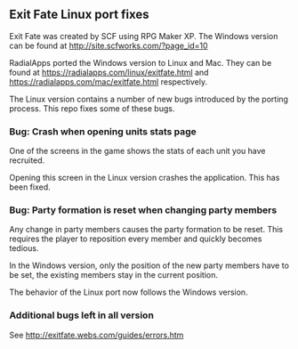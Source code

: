 ## Exit Fate Linux port fixes

Exit Fate was created by SCF using RPG Maker XP. The Windows version can be found at http://site.scfworks.com/?page_id=10

RadialApps ported the Windows version to Linux and Mac. They can be found at https://radialapps.com/linux/exitfate.html and https://radialapps.com/mac/exitfate.html respectively.

The Linux version contains a number of new bugs introduced by the porting process. This repo fixes some of these bugs.

### Bug: Crash when opening units stats page

One of the screens in the game shows the stats of each unit you have recruited.

Opening this screen in the Linux version crashes the application. This has been fixed.

### Bug: Party formation is reset when changing party members

Any change in party members causes the party formation to be reset. This requires the player to reposition every member and quickly becomes tedious.

In the Windows version, only the position of the new party members have to be set, the existing members stay in the current position.

The behavior of the Linux port now follows the Windows version.

### Additional bugs left in all version

See http://exitfate.webs.com/guides/errors.htm
